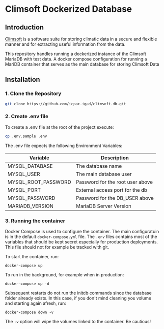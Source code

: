 # Climsoft Dockerized Database

## Introduction

[Climsoft](https://climsoft.org/) is a software suite for storing climatic data in a secure and flexible manner and for extracting useful information from the data. 

This repository handles running a dockerized instance of the Climsoft MariaDB with test data. A docker compose configuration for running a MariDB  container that serves as the main database for storing Climsoft Data

## Installation

### 1. Clone the Repository

```sh
git clone https://github.com/icpac-igad/climsoft-db.git
```

### 2. Create .env file 

To create a .env file at the root of the project execute:

```sh
cp .env.sample .env
```

The .env file expects the following Environment Variables:

|   Variable      | Description |
| ----------- | ----------- |
| MYSQL_DATABASE     | The database name       |
| MYSQL_USER   |  The main database user       |
| MYSQL_ROOT_PASSWORD   |  Password for the root user above       |
| MYSQL_PORT   |  External access port for the db       |
| MYSQL_PASSWORD   |  Password for the DB_USER above      |
| MARIADB_VERSION   |  MariaDB Server Version     |

### 3. Running the container

Docker Compose is used to configure the container. The main configuratuin is in the default `docker-compose.yml` file. 
The `.env` files contains most of the variables that should be kept secret especially for production deployments. This file should not for example be tracked with git.


To start the container, run:

`docker-compose up`

To run in the background, for example when in production:

`docker-compose up -d`

Subsequent restarts do not run the initdb commands since the database folder already exists. In this case, if you don't mind cleaning you volume and starting again afresh, run:

`docker-compose down -v`

The `-v` option will wipe the volumes linked to the container. Be cautious!



